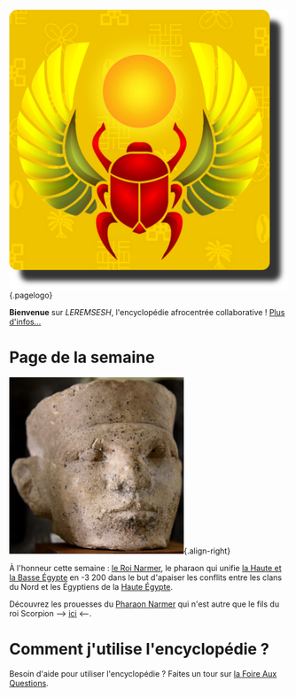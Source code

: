 <!-- TITLE: Page d'acceuil -->

![Logo Leremsesh Com](/uploads/logo/logo_siteWeb.png "Logo de LEREMSESH"){.pagelogo}

**Bienvenue** sur *LEREMSESH*, l'encyclopédie afrocentrée collaborative !
[Plus d'infos…](/leremsesh/presentation-de-leremsesh)

# Page de la semaine

![Pharao Narmer](/uploads/personnalite/pharao-narmer.png "Tête en calcaire du Pharaon Narmer"){.align-right}

À l'honneur cette semaine : [le Roi Narmer](/personnalite/homme/noble/souverain/pharaon/afrique/nord-est/kmt/narmer), le pharaon qui unifie [la Haute et la Basse Égypte](/geographie/empire/afrique/nord-est/kmt) en -3 200 dans le but d'apaiser les conflits entre les clans du Nord et les Égyptiens de la [Haute Égypte](/geographie/empire/afrique/nord-est/kmt#la-haute-egypte).

Découvrez les prouesses du [Pharaon Narmer](/personnalite/homme/noble/souverain/pharaon/afrique/nord-est/kmt/narmer) qui n'est autre que le fils du roi Scorpion --> [ici](/personnalite/homme/noble/souverain/pharaon/afrique/nord-est/kmt/narmer) <--.

# Comment j'utilise l'encyclopédie ?
Besoin d'aide pour utiliser l'encyclopédie ? Faites un tour sur [la Foire Aux Questions](/leremsesh/faq).
